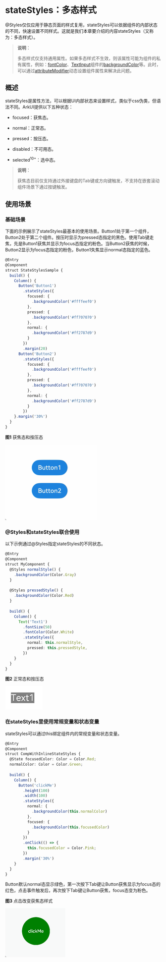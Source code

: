 # stateStyles：多态样式


\@Styles仅仅应用于静态页面的样式复用，stateStyles可以依据组件的内部状态的不同，快速设置不同样式。这就是我们本章要介绍的内容stateStyles（又称为：多态样式）。

> **说明**：
>
> 多态样式仅支持通用属性。如果多态样式不生效，则该属性可能为组件的私有属性，例如：[fontColor](../../reference/apis-arkui/arkui-ts/ts-universal-attributes-text-style.md)、[TextInput](../../reference/apis-arkui/arkui-ts/ts-basic-components-textinput.md)组件的[backgroundColor](../../reference/apis-arkui/arkui-ts/ts-universal-attributes-background.md)等。此时，可以通过[attributeModifier](../../reference/apis-arkui/arkui-ts/ts-universal-attributes-attribute-modifier.md#attributemodifier)动态设置组件属性来解决此问题。

## 概述

stateStyles是属性方法，可以根据UI内部状态来设置样式，类似于css伪类，但语法不同。ArkUI提供以下五种状态：

- focused：获焦态。

- normal：正常态。

- pressed：按压态。

- disabled：不可用态。

- selected<sup>10+</sup>：选中态。

> **说明**：
>
> 获焦态目前仅支持通过外接键盘的Tab键或方向键触发，不支持在嵌套滚动组件场景下通过按键触发。


## 使用场景


### 基础场景

下面的示例展示了stateStyles最基本的使用场景。Button1处于第一个组件，Button2处于第二个组件。按压时显示为pressed态指定的黑色。使用Tab键走焦，先是Button1获焦并显示为focus态指定的粉色。当Button2获焦的时候，Button2显示为focus态指定的粉色，Button1失焦显示normal态指定的蓝色。


```ts
@Entry
@Component
struct StateStylesSample {
  build() {
    Column() {
      Button('Button1')
        .stateStyles({
          focused: {
            .backgroundColor('#ffffeef0')
          },
          pressed: {
            .backgroundColor('#ff707070')
          },
          normal: {
            .backgroundColor('#ff2787d9')
          }
        })
        .margin(20)
      Button('Button2')
        .stateStyles({
          focused: {
            .backgroundColor('#ffffeef0')
          },
          pressed: {
            .backgroundColor('#ff707070')
          },
          normal: {
            .backgroundColor('#ff2787d9')
          }
        })
    }.margin('30%')
  }
}
```


  **图1** 获焦态和按压态  

![Video_2023-03-17_120758](figures/Video_2023-03-17_120758.gif)


### \@Styles和stateStyles联合使用

以下示例通过\@Styles指定stateStyles的不同状态。



```ts
@Entry
@Component
struct MyComponent {
  @Styles normalStyle() {
    .backgroundColor(Color.Gray)
  }

  @Styles pressedStyle() {
    .backgroundColor(Color.Red)
  }

  build() {
    Column() {
      Text('Text1')
        .fontSize(50)
        .fontColor(Color.White)
        .stateStyles({
          normal: this.normalStyle,
          pressed: this.pressedStyle,
        })
    }
  }
}
```

  **图2** 正常态和按压态  

![Video_2023-03-17_144824](figures/Video_2023-03-17_144824.gif)


### 在stateStyles里使用常规变量和状态变量

stateStyles可以通过this绑定组件内的常规变量和状态变量。


```ts
@Entry
@Component
struct CompWithInlineStateStyles {
  @State focusedColor: Color = Color.Red;
  normalColor: Color = Color.Green;

  build() {
    Column() {
      Button('clickMe')
        .height(100)
        .width(100)
        .stateStyles({
          normal: {
            .backgroundColor(this.normalColor)
          },
          focused: {
            .backgroundColor(this.focusedColor)
          }
        })
        .onClick(() => {
          this.focusedColor = Color.Pink;
        })
        .margin('30%')
    }
  }
}
```

Button默认normal态显示绿色，第一次按下Tab键让Button获焦显示为focus态的红色，点击事件触发后，再次按下Tab键让Button获焦，focus态变为粉色。

  **图3** 点击改变获焦态样式  

![Video_2023-03-17_144605](figures/Video_2023-03-17_144605.gif)
